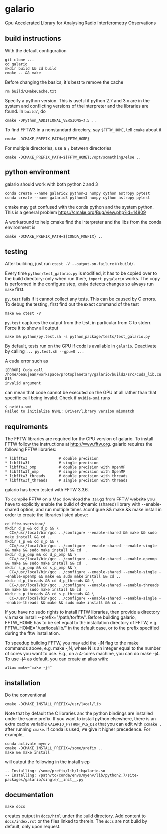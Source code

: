 galario
=======
Gpu Accelerated Library for Analysing Radio Interferometry Observations

build instructions
------------------

With the default configuration

    git clone ...
    cd galario
    mkdir build && cd build
    cmake .. && make

Before changing the basics, it's best to remove the cache

    rm build/CMakeCache.txt

Specify a python version. This is useful if python 2.7 and 3.x are in
the system and conflicting versions of the interpreter and the
libraries are found. In `build/`, do

    cmake -DPython_ADDITIONAL_VERSIONS=3.5 ..

To find FFTW3 in a nonstandard directory, say `$FFTW_HOME`, tell `cmake`
about it

    cmake -DCMAKE_PREFIX_PATH=${FFTW_HOME}

For multiple directories, use a `;` between directories

    cmake -DCMAKE_PREFIX_PATH=${FFTW_HOME};/opt/something/else ..

python environment
------------------

galario should work with both python 2 and 3

    conda create --name galario2 python=2 numpy cython astropy pytest
    conda create --name galario3 python=3 numpy cython astropy pytest

cmake may get confused with the conda python and the system
python. This is a general problem
https://cmake.org/Bug/view.php?id=14809

A workaround to help cmake find the interpreter and the libs from the
conda environment is

    cmake -DCMAKE_PREFIX_PATH=${CONDA_PREFIX} ..

testing
-------

After building, just run `ctest -V --output-on-failure` in `build/`.

Every time `python/test_galario.py` is modified, it has to be copied over to the
build directory: only when run there, `import pygalario` works. The copy is
performed in the configure step, `cmake` detects changes so always run `make` first.

`py.test` fails if it cannot collect any tests. This can be caused by C errors.
To debug the testing, first find out the exact command of the test

    make && ctest -V

`py.test` captures the output from the test, in particular from C to stderr.
Force it to show all output

    make && python/py.test.sh -s python_package/tests/test_galario.py

By default, tests run on the GPU if code is available in `galario`. Deactivate
by calling `... py.test.sh --gpu=0 ...`

A cuda error such as

    [ERROR] Cuda call /home/beaujean/workspace/protoplanetary/galario/build2/src/cuda_lib.cu: 815
    invalid argument

can mean that code cannot be executed on the GPU at all rather than that
specific call being invalid. Check if `nvidia-smi` runs

    $ nvidia-smi
    Failed to initialize NVML: Driver/library version mismatch

requirements
------------

The FFTW libraries are required for the CPU version of galario.
To install FFTW follow the instructions at http://www.fftw.org.
galario requires the following FFTW libraries:

    * libfftw3              # double precision
    * libfftw3f             # single precision
    * libfftw3_omp          # double precision with OpenMP
    * libfftw3f_omp         # single precision with OpenMP
    * libfftw3_threads      # double precision with threads
    * libfftw3f_threads     # single precision with threads

galario has been tested with FFTW 3.3.6.

To compile FFTW on a Mac download the .tar.gz from FFTW website you have to explicitly
enable the build of dynamic (shared) library with --enable-shared option, and run multiple times
./configure && make && make install in order to create the libraries listed above:

    cd fftw-<version>/
    mkdir d_p && cd d_p && \
      CC=/usr/local/bin/gcc ../configure --enable-shared && make && sudo make install && cd ..
    mkdir s_p && cd s_p && \
      CC=/usr/local/bin/gcc ../configure --enable-shared --enable-single && make && sudo make install && cd ..
    mkdir d_p_omp && cd d_p_omp && \
      CC=/usr/local/bin/gcc ../configure --enable-shared --enable-openmp && make && sudo make install && cd ..
    mkdir s_p_omp && cd s_p_omp && \
      CC=/usr/local/bin/gcc ../configure --enable-shared --enable-single --enable-openmp && make && sudo make install && cd ..
    mkdir d_p_threads && cd d_p_threads && \
      CC=/usr/local/bin/gcc ../configure --enable-shared --enable-threads && make && sudo make install && cd ..
    mkdir s_p_threads && cd s_p_threads && \
      CC=/usr/local/bin/gcc ../configure --enable-shared --enable-single --enable-threads && make && sudo make install && cd ..

If you have no sudo rights to install FFTW libraries, then provide a directory via make install --prefix="/path/to/fftw".
Before building galario, FFTW_HOME has to be set equal to the installation directory of FFTW, e.g. FFTW_HOME="/usr/local/lib/"
in the default case, or to the prefix specified during the fftw installation.

To speedup building FFTW, you may add the -jN flag to the make commands above, e.g. make -jN, where N is an integer
equal to the number of cores you want to use. E.g., on a 4-cores machine, you can do make -j4. To use -j4 as default, you can
create an alias with:

    alias make="make -j4"

installation
------------

Do the conventional

    cmake -DCMAKE_INSTALL_PREFIX=/usr/local/lib

Note that by default the C libraries and the python bindings are
installed under the same prefix. If you want to install python
elsewhere, there is an extra cache variable `GALARIO_PYTHON_PKG_DIR`
that you can edit with `ccmake .` after running `cmake`. If conda is
used, we give it higher precedence. For example,

    conda activate myenv
    cmake -DCMAKE_INSTALL_PREFIX=/some/prefix ..
    make && make install

will output the following in the install step

    -- Installing: /some/prefix/lib/libgalario.so
    -- Installing: /path/to/conda/envs/myenv/lib/python2.7/site-packages/galario/single/__init__.py

documentation
-------------

    make docs

creates output in `docs/html` under the build directory. Add content to
`docs/index.rst` or the files linked to therein. The `docs` are not build by
default, only upon request.
